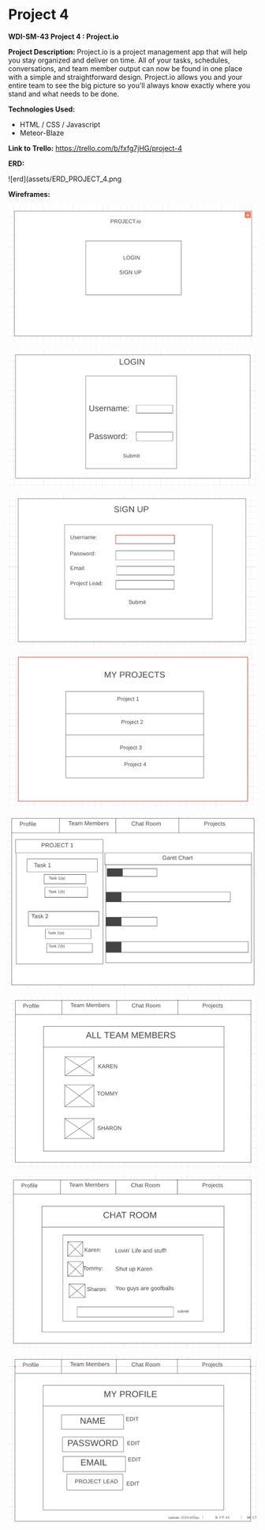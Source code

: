 
# Project 4

**WDI-SM-43 Project 4 : Project.io**

**Project Description:**
Project.io is a project management app that will help you stay organized and deliver on time.  All of your tasks, schedules, conversations, and team member output can now be found in one place with a simple and straightforward design.  Project.io allows you and your entire team to see the big picture so you'll always know exactly where you stand and what needs to be done.  

**Technologies Used:**

- HTML / CSS / Javascript
- Meteor-Blaze

**Link to Trello:**  https://trello.com/b/fxfg7jHG/project-4

**ERD:**

![erd](assets/ERD_PROJECT_4.png

**Wireframes:**

![landing_page](assets/wireframe_1.png)

![log_in](assets/wireframe_2.png)

![sign_up](assets/wireframe_3.png)

![projects](assets/wireframe_4.png)

![project_profile](assets/wireframe_5.png)

![team_members](assets/wireframe_6.png)

![chat_room](assets/wireframe_7.png)

![profile](assets/wireframe_8.png)
